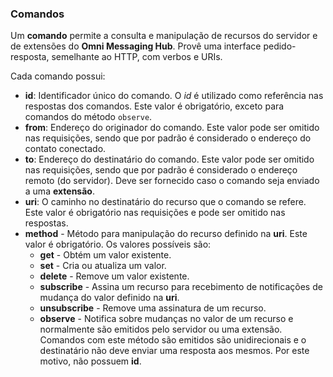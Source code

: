 ### Comandos

Um **comando** permite a consulta e manipulação de recursos do servidor e de extensões do **Omni Messaging Hub**. Provê uma interface pedido-resposta, semelhante ao HTTP, com verbos e URIs.

Cada comando possui:
- **id**: Identificador único do comando. O *id* é utilizado como referência nas respostas dos comandos. Este valor é obrigatório, exceto para comandos do método `observe`.
- **from**: Endereço do originador do comando. Este valor pode ser omitido nas requisições, sendo que por padrão é considerado o endereço do contato conectado.
- **to**: Endereço do destinatário do comando. Este valor pode ser omitido nas requisições, sendo que por padrão é considerado o endereço remoto (do servidor). Deve ser fornecido caso o comando seja enviado a uma **extensão**.
- **uri**: O caminho no destinatário do recurso que o comando se refere. Este valor é obrigatório nas requisições e pode ser omitido nas respostas. 
- **method** - Método para manipulação do recurso definido na **uri**. Este valor é obrigatório. Os valores possíveis são:
  * **get** - Obtém um valor existente.
  * **set** - Cria ou atualiza um valor.
  * **delete** - Remove um valor existente.
  * **subscribe** - Assina um recurso para recebimento de notificações de mudança do valor definido na **uri**.
  * **unsubscribe** - Remove uma assinatura de um recurso.
  * **observe** - Notifica sobre mudanças no valor de um recurso e normalmente são emitidos pelo servidor ou uma extensão. Comandos com este método são emitidos são unidirecionais e o destinatário não deve enviar uma resposta aos mesmos. Por este motivo, não possuem **id**.

